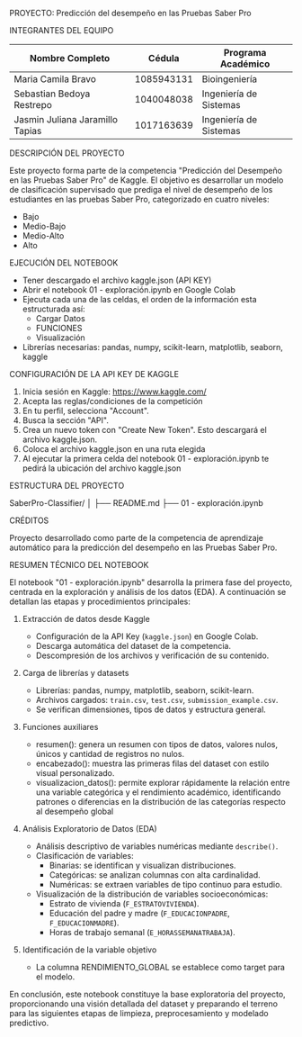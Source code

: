 PROYECTO: Predicción del desempeño en las Pruebas Saber Pro

INTEGRANTES DEL EQUIPO

| Nombre Completo        			 | Cédula         | Programa Académico                 |
|---------------------------------|----------------|------------------------------------|
| Maria Camila Bravo     			 | 1085943131     | Bioingeniería					       |            
| Sebastian Bedoya Restrepo       | 1040048038     | Ingeniería de Sistemas			    |                    
| Jasmin Juliana Jaramillo Tapias | 1017163639     | Ingeniería de Sistemas 			    |

DESCRIPCIÓN DEL PROYECTO

Este proyecto forma parte de la competencia "Predicción del Desempeño en las Pruebas Saber Pro" de Kaggle.
El objetivo es desarrollar un modelo de clasificación supervisado que prediga el nivel de desempeño de los estudiantes
en las pruebas Saber Pro, categorizado en cuatro niveles:

- Bajo
- Medio-Bajo
- Medio-Alto
- Alto

EJECUCIÓN DEL NOTEBOOK

- Tener descargado el archivo kaggle.json (API KEY)
- Abrir el notebook 01 - exploración.ipynb en Google Colab
- Ejecuta cada una de las celdas, el orden de la información esta estructurada así:
   * Cargar Datos
   * FUNCIONES
   * Visualización
- Librerías necesarias: pandas, numpy, scikit-learn, matplotlib, seaborn, kaggle

CONFIGURACIÓN DE LA API KEY DE KAGGLE

1. Inicia sesión en Kaggle: https://www.kaggle.com/
2. Acepta las reglas/condiciones de la competición
3. En tu perfil, selecciona "Account".
4. Busca la sección "API".
5. Crea un nuevo token con "Create New Token".
   Esto descargará el archivo kaggle.json.
6. Coloca el archivo kaggle.json en una ruta elegida
7. Al ejecutar la primera celda del notebook 01 - exploración.ipynb te pedirá la ubicación del archivo kaggle.json 

ESTRUCTURA DEL PROYECTO

SaberPro-Classifier/
│
├── README.md
├── 01 - exploración.ipynb

CRÉDITOS

Proyecto desarrollado como parte de la competencia de aprendizaje automático
para la predicción del desempeño en las Pruebas Saber Pro.

RESUMEN TÉCNICO DEL NOTEBOOK

El notebook "01 - exploración.ipynb" desarrolla la primera fase del proyecto,
centrada en la exploración y análisis de los datos (EDA). A continuación se
detallan las etapas y procedimientos principales:

1. Extracción de datos desde Kaggle
   - Configuración de la API Key (`kaggle.json`) en Google Colab.
   - Descarga automática del dataset de la competencia.
   - Descompresión de los archivos y verificación de su contenido.

2. Carga de librerías y datasets
   - Librerías: pandas, numpy, matplotlib, seaborn, scikit-learn.
   - Archivos cargados: `train.csv`, `test.csv`, `submission_example.csv`.
   - Se verifican dimensiones, tipos de datos y estructura general.

3. Funciones auxiliares
   - resumen(): genera un resumen con tipos de datos, valores nulos, únicos y
     cantidad de registros no nulos.
   - encabezado(): muestra las primeras filas del dataset con estilo visual
     personalizado.
   - visualizacion_datos(): permite explorar rápidamente la relación entre una
     variable categórica y el rendimiento académico, identificando patrones o diferencias
     en la distribución de las categorías respecto al desempeño global

4. Análisis Exploratorio de Datos (EDA)
   - Análisis descriptivo de variables numéricas mediante `describe()`.
   - Clasificación de variables:
       - Binarias: se identifican y visualizan distribuciones.
       - Categóricas: se analizan columnas con alta cardinalidad.
       - Numéricas: se extraen variables de tipo continuo para estudio.
   - Visualización de la distribución de variables socioeconómicas:
       - Estrato de vivienda (`F_ESTRATOVIVIENDA`).
       - Educación del padre y madre (`F_EDUCACIONPADRE`, `F_EDUCACIONMADRE`).
       - Horas de trabajo semanal (`E_HORASSEMANATRABAJA`).

5. Identificación de la variable objetivo
   - La columna RENDIMIENTO_GLOBAL se establece como target para el modelo.
 

En conclusión, este notebook constituye la base exploratoria del proyecto,
proporcionando una visión detallada del dataset y preparando el terreno para las
siguientes etapas de limpieza, preprocesamiento y modelado predictivo.
